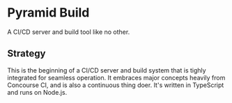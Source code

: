 # Pyramid Build

A CI/CD server and build tool like no other.

## Strategy

This is the beginning of a CI/CD server and build system that is tighly integrated for seamless operation.
It embraces major concepts heavily from Concourse CI, and is also a continuous thing doer.
It's written in TypeScript and runs on Node.js.
